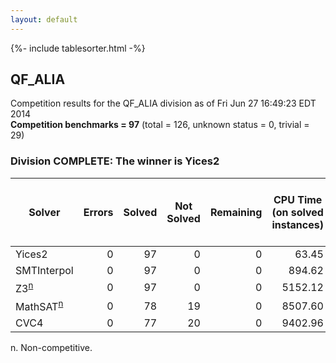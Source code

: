 ```yaml
---
layout: default
---
```

{%- include tablesorter.html -%}

## QF_ALIA



Competition results for the QF_ALIA division as of Fri Jun 27 16:49:23 EDT 2014
<br/>**Competition benchmarks = 97** (total = 126, unknown status = 0, trivial = 29)

### Division COMPLETE: The winner is Yices2



<table id="sequential" class="result sorted">
<thead>
<tr>
<th class="center">Solver</th><th class="center">Errors</th>
<th class="center">Solved</th>
<th class="center">Not Solved</th>
<th class="center">Remaining</th>
<th class="center">CPU Time (on solved instances)</th>
<th class="center">Weighted Medal Score (weight =  1.987)</th>
</tr>
</thead>
<tr>
<td>Yices2</td>
<td align="right">0</td>
<td align="right">97</td>
<td align="right">0</td>
<td align="right">0</td>
<td align="right">     63.45</td>
<td align="right"> 1.987</td>
</tr>
<tr>
<td>SMTInterpol</td>
<td align="right">0</td>
<td align="right">97</td>
<td align="right">0</td>
<td align="right">0</td>
<td align="right">    894.62</td>
<td align="right"> 1.987</td>
</tr>
<tr>
<td><span class="non-competing-grey">Z3<sup><a href="#fn">n</a></sup></span></td>
<td align="right">0</td>
<td align="right">97</td>
<td align="right">0</td>
<td align="right">0</td>
<td align="right">   5152.12</td>
<td align="right"> 1.987</td>
</tr>
<tr>
<td><span class="non-competing-grey">MathSAT<sup><a href="#fn">n</a></sup></span></td>
<td align="right">0</td>
<td align="right">78</td>
<td align="right">19</td>
<td align="right">0</td>
<td align="right">   8507.60</td>
<td align="right"> 1.285</td>
</tr>
<tr>
<td>CVC4</td>
<td align="right">0</td>
<td align="right">77</td>
<td align="right">20</td>
<td align="right">0</td>
<td align="right">   9402.96</td>
<td align="right"> 1.252</td>
</tr>
</table>

<span id="fn"> n. Non-competitive.</span>
